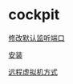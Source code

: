 # cockpit

[修改默认监听端口](修改默认监听端口/修改默认监听端口.md "修改默认监听端口")

[安装](安装/安装.md "安装")

[远程虚拟机方式](远程虚拟机方式/远程虚拟机方式.md "远程虚拟机方式")
